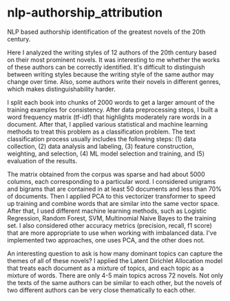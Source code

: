 # nlp-authorship_attribution
NLP based authorship identification of the greatest novels of the 20th century.

Here I analyzed the writing styles of 12 authors of the 20th century based on their most prominent novels. It was interesting to me whether the works of these authors can be correctly identified. It's difficult to distinguish between writing styles because the writing style of the same author may change over time. Also, some authors write their novels in different genres, which makes distinguishability harder.


I split each book into chunks of 2000 words to get a larger amount of the training examples for consistency. After data preprocessing steps, I built a word frequency matrix (tf-idf) that highlights moderately rare words in a document. After that, I applied various statistical and machine learning methods to treat this problem as a classification problem. The text classification process usually includes the following steps: (1) data collection, (2) data analysis and labeling, (3) feature construction, weighting, and selection, (4) ML model selection and training, and (5) evaluation of the results. 

The matrix obtained from the corpus was sparse and had about 5000 columns, each corresponding to a particular word. I considered unigrams and bigrams that are contained in at least 50 documents and less than 70% of documents. Then I applied PCA to this vectorizer transformer to speed up training and combine words that are similar into the same vector space. After that, I used different machine learning methods, such as Logistic Regression, Random Forest, SVM, Multinomial Naive Bayes to the training set. I also considered other accuracy metrics (precision, recall, f1 score) that are more appropriate to use when working with imbalanced data. I've implemented two approaches, one uses PCA, and the other does not.


An interesting question to ask is how many dominant topics can capture the themes of all of these novels? I applied the Latent Dirichlet Allocation model that treats each document as a mixture of topics, and each topic as a mixture of words. There are only 4-5 main topics across 72 novels. Not only the texts of the same authors can be similar to each other, but the novels of two different authors can be very close thematically to each other. 



